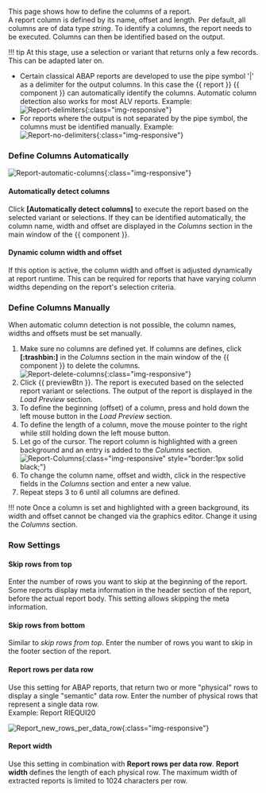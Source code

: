
This page shows how to define the columns of a report.<br>
A report column is defined by its name, offset and length. 
Per default, all columns are of data type *string*. 
To identify a columns, the report needs to be executed. Columns can then be identified based on the output.
    
!!! tip
	At this stage, use a selection or variant that returns only a few records. This can be adapted later on.


- Certain classical ABAP reports are developed to use the pipe symbol '\|' as a delimiter for the output columns. 
In this case the {{ report }} {{ component }} can automatically identify the columns. 
Automatic column detection also works for most ALV reports. Example:<br>
![Report-delimiters](../../assets/images/documentation/components/report/Report_new_delimiters.png){:class="img-responsive"}
- For reports where the output is not separated by the pipe symbol, the columns must be identified manually. Example:<br>
![Report-no-delimiters](../../assets/images/documentation/components/report/Report_new_no_delimiters.png){:class="img-responsive"}


### Define Columns Automatically

![Report-automatic-columns](../../assets/images/documentation/components/report/Report_new_automatic_columns.png){:class="img-responsive"}

#### Automatically detect columns

Click **[Automatically detect columns]** to execute the report based on the selected variant or selections. 
If they can be identified automatically, the column name, width and offset are displayed in the *Columns* section in the main window of the {{ component }}.

#### Dynamic column width and offset
If this option is active, the column width and offset is adjusted dynamically at report runtime. 
This can be required for reports that have varying column widths depending on the report's selection criteria.


### Define Columns Manually
When automatic column detection is not possible, the column names, widths and offsets must be set manually.

1. Make sure no columns are defined yet. 
If columns are defines, click **[:trashbin:]** in the *Columns* section in the main window of the {{ component }} to delete the columns.<br>
![Report-delete-columns](../../assets/images/documentation/components/report/Report_new_delete_column.png){:class="img-responsive"}
2. Click {{ previewBtn }}. The report is executed based on the selected report variant or selections. 
The output of the report is displayed in the *Load Preview* section.
3. To define the beginning (offset) of a column, press and hold down the left mouse button in the *Load Preview* section.  
4. To define the length of a column, move the mouse pointer to the right while still holding down the left mouse button.
5. Let go of the cursor. The report column is highlighted with a green background and an entry is added to the *Columns* section. <br>
![Report-Columns](../../assets/images/documentation/components/report/report-column.gif){:class="img-responsive" style="border:1px solid black;"}
6. To change the column name, offset and width, click in the respective fields in the *Columns* section and enter a new value.
7. Repeat steps 3 to 6 until all columns are defined.

!!! note
	Once a column is set and highlighted with a green background, its width and offset cannot be changed via the graphics editor. 
	Change it using the *Columns* section.

### Row Settings

#### Skip rows from top
Enter the number of rows you want to skip at the beginning of the report.
Some reports display meta information in the header section of the report, before the actual report body. This setting allows skipping the meta information. 

#### Skip rows from bottom
Similar to *skip rows from top*. Enter the number of rows you want to skip in the footer section of the report.

#### Report rows per data row
Use this setting for ABAP reports, that return two or more "physical" rows to display a single "semantic" data row. Enter the number of physical rows that represent a single data row. <br>
Example: Report RIEQUI20 

![Report_new_rows_per_data_row](../../assets/images/documentation/components/report/Report_new_rows_per_data_row.png){:class="img-responsive"}

#### Report width
Use this setting in combination with **Report rows per data row**. **Report width** defines the length of each physical row. 
The maximum width of extracted reports is limited to 1024 characters per row.